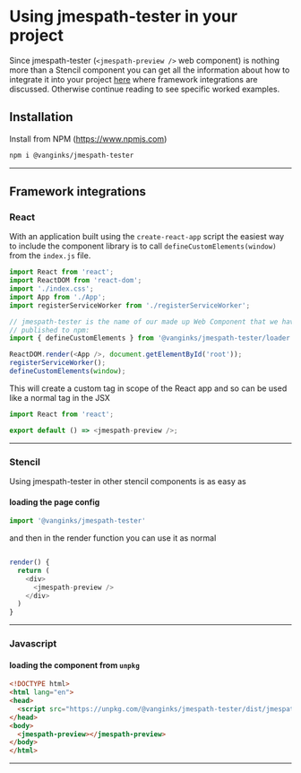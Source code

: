 # Using jmespath-tester in your project

Since jmespath-tester (`<jmespath-preview />` web component) is nothing more than a Stencil component you can get all the information about how to integrate it into your project [here](https://stenciljs.com/docs/overview) where framework integrations are discussed. Otherwise continue reading to see specific worked examples.


## Installation

Install from NPM (https://www.npmjs.com)

```sh
npm i @vanginks/jmespath-tester
```

---

## Framework integrations

### React

With an application built using the `create-react-app` script the easiest way to include the component library is to call `defineCustomElements(window)` from the `index.js` file.

```javascript
import React from 'react';
import ReactDOM from 'react-dom';
import './index.css';
import App from './App';
import registerServiceWorker from './registerServiceWorker';

// jmespath-tester is the name of our made up Web Component that we have
// published to npm:
import { defineCustomElements } from '@vanginks/jmespath-tester/loader';

ReactDOM.render(<App />, document.getElementById('root'));
registerServiceWorker();
defineCustomElements(window);
```

This will create a custom tag in scope of the React app and so can be used like a normal tag in the JSX

```javascript
import React from 'react';

export default () => <jmespath-preview />;
```

---

### Stencil

Using jmespath-tester in other stencil components is as easy as

#### loading the page config

```javascript
import '@vanginks/jmespath-tester'
```

and then in the render function you can use it as normal

```javascript

render() {
  return (
    <div>
      <jmespath-preview />
    </div>
  )
}

```

---

### Javascript

#### loading the component from `unpkg`

```html
<!DOCTYPE html>
<html lang="en">
<head>
  <script src="https://unpkg.com/@vanginks/jmespath-tester/dist/jmespath-tester/jmespath-tester.js"></script>
</head>
<body>
  <jmespath-preview></jmespath-preview>
</body>
</html>
```

---
